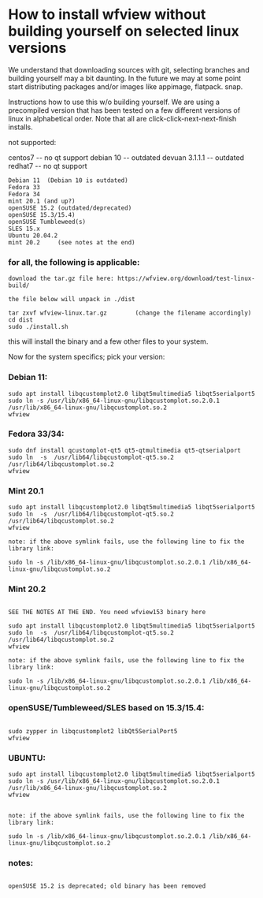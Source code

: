 # How to install wfview without building yourself on selected linux versions



We understand that downloading sources with git, selecting branches and building yourself may a bit daunting.
In the future we may at some point start distributing packages and/or images like appimage, flatpack. snap.


Instructions how to use this w/o building yourself. We are using a precompiled version that has been tested on a few 
different versions of linux in alphabetical order. Note that all are click-click-next-next-finish installs.

not supported: 

centos7			-- no qt support
debian 10 		-- outdated
devuan 3.1.1.1          -- outdated
redhat7 		-- no qt support


~~~
Debian 11  (Debian 10 is outdated)
Fedora 33
Fedora 34
mint 20.1 (and up?)
openSUSE 15.2 (outdated/deprecated) 
openSUSE 15.3/15.4)
openSUSE Tumbleweed(s)
SLES 15.x
Ubuntu 20.04.2 
mint 20.2     (see notes at the end)
~~~


### for all, the following is applicable:
~~~
download the tar.gz file here: https://wfview.org/download/test-linux-build/ 

the file below will unpack in ./dist

tar zxvf wfview-linux.tar.gz        (change the filename accordingly)          
cd dist
sudo ./install.sh
~~~
this will install the binary and a few other files to your system.


Now for the system specifics; pick your version:

### Debian 11:
~~~
sudo apt install libqcustomplot2.0 libqt5multimedia5 libqt5serialport5
sudo ln -s /usr/lib/x86_64-linux-gnu/libqcustomplot.so.2.0.1 /usr/lib/x86_64-linux-gnu/libqcustomplot.so.2
wfview
~~~

### Fedora 33/34:
~~~
sudo dnf install qcustomplot-qt5 qt5-qtmultimedia qt5-qtserialport
sudo ln  -s  /usr/lib64/libqcustomplot-qt5.so.2 /usr/lib64/libqcustomplot.so.2
wfview
~~~

### Mint 20.1
~~~
sudo apt install libqcustomplot2.0 libqt5multimedia5 libqt5serialport5
sudo ln  -s  /usr/lib64/libqcustomplot-qt5.so.2 /usr/lib64/libqcustomplot.so.2
wfview

note: if the above symlink fails, use the following line to fix the library link:

sudo ln -s /lib/x86_64-linux-gnu/libqcustomplot.so.2.0.1 /lib/x86_64-linux-gnu/libqcustomplot.so.2
~~~

### Mint 20.2
~~~

SEE THE NOTES AT THE END. You need wfview153 binary here

sudo apt install libqcustomplot2.0 libqt5multimedia5 libqt5serialport5
sudo ln  -s  /usr/lib64/libqcustomplot-qt5.so.2 /usr/lib64/libqcustomplot.so.2
wfview

note: if the above symlink fails, use the following line to fix the library link:

sudo ln -s /lib/x86_64-linux-gnu/libqcustomplot.so.2.0.1 /lib/x86_64-linux-gnu/libqcustomplot.so.2
~~~


### openSUSE/Tumbleweed/SLES based on 15.3/15.4:
~~~

sudo zypper in libqcustomplot2 libQt5SerialPort5
wfview
~~~


### UBUNTU:
~~~
sudo apt install libqcustomplot2.0 libqt5multimedia5 libqt5serialport5
sudo ln -s /usr/lib/x86_64-linux-gnu/libqcustomplot.so.2.0.1 /usr/lib/x86_64-linux-gnu/libqcustomplot.so.2
wfview


note: if the above symlink fails, use the following line to fix the library link:

sudo ln -s /lib/x86_64-linux-gnu/libqcustomplot.so.2.0.1 /lib/x86_64-linux-gnu/libqcustomplot.so.2
~~~



### notes:
~~~

openSUSE 15.2 is deprecated; old binary has been removed


~~~

 

